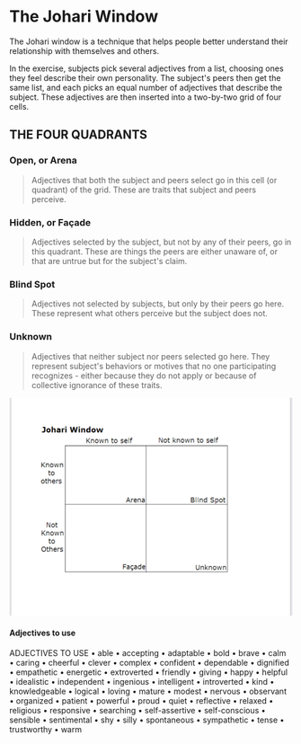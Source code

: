 
# The Johari Window

The Johari window is a technique that helps people better understand their relationship with themselves and others.

In the exercise, subjects pick several adjectives from a list, choosing ones they feel describe their own personality. The subject's peers then get the same list, and each picks an equal number of adjectives that describe the subject. These adjectives are then inserted into a two-by-two grid of four cells.

## THE FOUR QUADRANTS

### Open, or Arena

> Adjectives that both the subject and peers select go in this cell (or quadrant) of the grid. These are traits that subject and peers perceive. 

### Hidden, or Façade

> Adjectives selected by the subject, but not by any of their peers, go in this quadrant. These are things the peers are either unaware of, or that are untrue but for the subject's claim. 

### Blind Spot

> Adjectives not selected by subjects, but only by their peers go here. These represent what others perceive but the subject does not. 

### Unknown

> Adjectives that neither subject nor peers selected go here. They represent subject's behaviors or motives that no one participating recognizes - either because they do not apply or because of collective ignorance of these traits.  


!["Johari Window"](/images/johari-window.png)


#### Adjectives to use

ADJECTIVES TO USE
• able
• accepting
• adaptable
• bold
• brave
• calm
• caring
• cheerful
• clever
• complex
• confident
• dependable 
• dignified
• empathetic 
• energetic
• extroverted 
• friendly
• giving
• happy
• helpful
• idealistic
• independent 
• ingenious
• intelligent
• introverted
• kind
• knowledgeable 
• logical
• loving
• mature
• modest
• nervous
• observant
• organized
• patient
• powerful
• proud
• quiet
• reflective
• relaxed
• religious
• responsive
• searching
• self-assertive 
• self-conscious 
• sensible
• sentimental
• shy
• silly
• spontaneous 
• sympathetic
• tense
• trustworthy
• warm